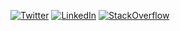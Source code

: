 <a href="https://twitter.com/drruruu"><img alt="Twitter" src="https://img.shields.io/badge/Twitter-1DA1F2?logo=twitter&style=plastic&logoColor=white"></a> <a href="https://www.linkedin.com/in/drewberes/"><img alt="LinkedIn" src="https://img.shields.io/badge/LinkedIn-0077B5?logo=linkedin&style=plastic"></a> <a href="https://www.linkedin.com/in/drewberes/"><img alt="StackOverflow" src="https://img.shields.io/badge/Stack_Overflow-FE7A16?logo=stack-overflow&style=plastic&logoColor=white"></a>
